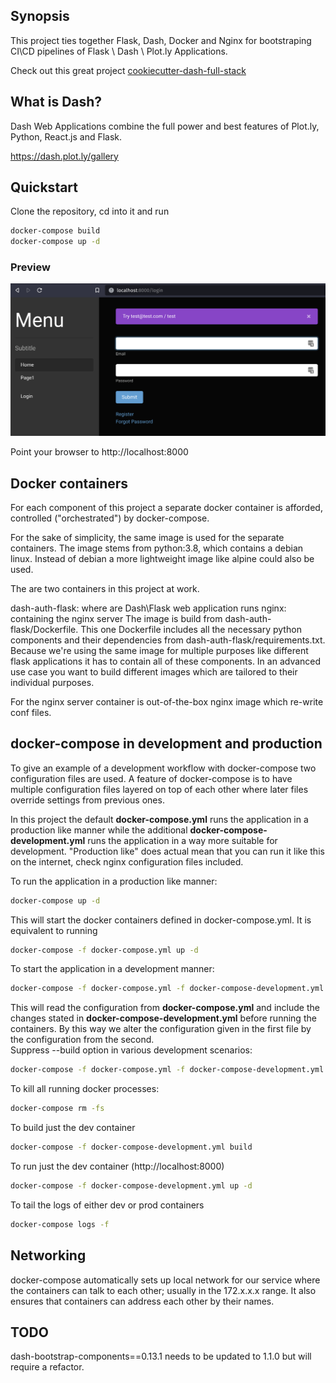 ## Synopsis

This project ties together Flask, Dash, Docker and Nginx for bootstraping 
CI\CD pipelines of Flask \ Dash \ Plot.ly Applications.

Check out this great project [cookiecutter-dash-full-stack](https://github.com/elben10/cookiecutter-dash-full-stack)

## What is Dash? 

Dash Web Applications combine the full power and best features of Plot.ly, Python, React.js and Flask.

https://dash.plot.ly/gallery

## Quickstart

Clone the repository, cd into it and run
```bash
docker-compose build
docker-compose up -d
```

### Preview

![Screenshot](screenshot.png?raw=true "Screenshot")

Point your browser to http://localhost:8000

## Docker containers

For each component of this project a separate docker container is afforded, 
controlled ("orchestrated") by docker-compose.

For the sake of simplicity, the same image is used for the separate containers. 
The image stems from python:3.8, which contains a debian linux. Instead of debian a
 more lightweight image like alpine could also be used.

The are two containers in this project at work.

dash-auth-flask: where are Dash\Flask web application runs
nginx: containing the nginx server
The image is build from dash-auth-flask/Dockerfile. This one Dockerfile includes all the necessary
python components and their dependencies from dash-auth-flask/requirements.txt. 
Because we're using the same image for multiple purposes like different flask applications it 
has to contain all of these components. 
In an advanced use case you want to build different images which are tailored to their 
individual purposes.

For the nginx server container is out-of-the-box nginx image which re-write conf files.

## docker-compose in development and production

To give an example of a development workflow with docker-compose two configuration files are used. 
A feature of docker-compose is to have multiple configuration files layered on top of each other 
where later files override settings from previous ones.

In this project the default __docker-compose.yml__ runs the application in a production like manner 
while the additional __docker-compose-development.yml__ runs the application in a way more suitable 
for development. "Production like" does actual mean that you can run it like this on the
internet, check nginx configuration files included.

To run the application in a production like manner:
```bash
docker-compose up -d
```
This will start the docker containers defined in docker-compose.yml. It is equivalent to running 
```bash
docker-compose -f docker-compose.yml up -d
```
To start the application in a development manner:
```bash
docker-compose -f docker-compose.yml -f docker-compose-development.yml up --build -d dash-auth-flask 
```
This will read the configuration from __docker-compose.yml__ and include the changes stated in 
__docker-compose-development.yml__ before running the containers. 
By this way we alter the configuration given in the first file by the configuration 
from the second.  
Suppress --build option in various development scenarios:
```bash
docker-compose -f docker-compose.yml -f docker-compose-development.yml up -d dash-auth-flask
```
To kill all running docker processes:
```bash
docker-compose rm -fs
```

To build just the dev container
```bash
docker-compose -f docker-compose-development.yml build
```

To run just the dev container (http://localhost:8000)
```bash
docker-compose -f docker-compose-development.yml up -d
```

To tail the logs of either dev or prod containers
```bash
docker-compose logs -f
```

## Networking

docker-compose automatically sets up local network for our service where the containers can talk 
to each other; usually in the 172.x.x.x range. It also ensures that containers can address each 
other by their names.

## TODO

dash-bootstrap-components==0.13.1 needs to be updated to 1.1.0 but will require a refactor.
